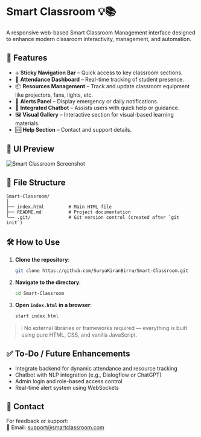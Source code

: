 # Smart Classroom 💡📚

A responsive web-based Smart Classroom Management interface designed to enhance modern classroom interactivity, management, and automation.

## 🚀 Features

- 🔝 **Sticky Navigation Bar** – Quick access to key classroom sections.
- 🧮 **Attendance Dashboard** – Real-time tracking of student presence.
- 📦 **Resources Management** – Track and update classroom equipment like projectors, fans, lights, etc.
- 🔔 **Alerts Panel** – Display emergency or daily notifications.
- 🧠 **Integrated Chatbot** – Assists users with quick help or guidance.
- 🖼️ **Visual Gallery** – Interactive section for visual-based learning materials.
- 🆘 **Help Section** – Contact and support details.

## 🎨 UI Preview

![Smart Classroom Screenshot](https://img.freepik.com/premium-vector/picture-children-classroom-back-school-vector-illustration_1282070-9465.jpg?w=740)

## 📂 File Structure

```
Smart-Classroom/
│
├── index.html         # Main HTML file
├── README.md          # Project documentation
└── .git/              # Git version control (created after `git init`)
```

## 🛠️ How to Use

1. **Clone the repository**:
   ```bash
   git clone https://github.com/SuryaKiranBirru/Smart-Classroom.git
   ```

2. **Navigate to the directory**:
   ```bash
   cd Smart-Classroom
   ```

3. **Open `index.html` in a browser**:
   ```bash
   start index.html
   ```

> ℹ️ No external libraries or frameworks required — everything is built using pure HTML, CSS, and vanilla JavaScript.

## ✅ To-Do / Future Enhancements

- Integrate backend for dynamic attendance and resource tracking
- Chatbot with NLP integration (e.g., Dialogflow or ChatGPT)
- Admin login and role-based access control
- Real-time alert system using WebSockets

## 📧 Contact

For feedback or support:  
📩 Email: [support@smartclassroom.com](mailto:support@smartclassroom.com)

